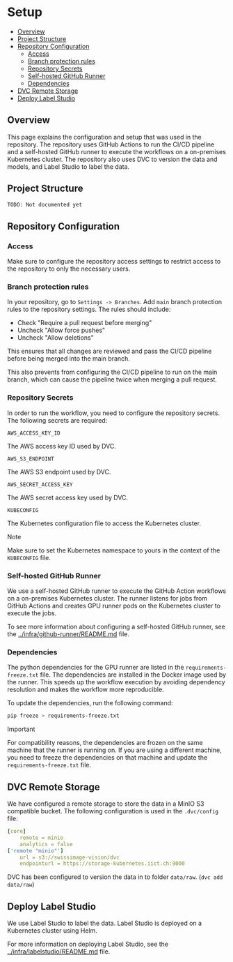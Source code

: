 # Setup

- [Overview](#overview)
- [Project Structure](#project-structure)
- [Repository Configuration](#repository-configuration)
  - [Access](#access)
  - [Branch protection rules](#branch-protection-rules)
  - [Repository Secrets](#repository-secrets)
  - [Self-hosted GitHub Runner](#self-hosted-github-runner)
  - [Dependencies](#dependencies)
- [DVC Remote Storage](#dvc-remote-storage)
- [Deploy Label Studio](#deploy-label-studio)

## Overview

This page explains the configuration and setup that was used in the repository. The repository uses GitHub Actions to run the CI/CD pipeline and a self-hosted GitHub runner to execute the workflows on a on-premises Kubernetes cluster. The repository also uses DVC to version the data and models, and Label Studio to label the data.

## Project Structure

```graphql
TODO: Not documented yet
```

## Repository Configuration

### Access

Make sure to configure the repository access settings to restrict access to the repository to only the necessary users.

### Branch protection rules

In your repository, go to `Settings -> Branches`. Add `main` branch protection rules to the repository settings. The rules should include:

- Check "Require a pull request before merging"
- Uncheck "Allow force pushes"
- Uncheck "Allow deletions"

This ensures that all changes are reviewed and pass the CI/CD pipeline before being merged into the main branch.

This also prevents from configuring the CI/CD pipeline to run on the main branch, which can cause the pipeline twice when merging a pull request.

### Repository Secrets

In order to run the workflow, you need to configure the repository secrets. The following secrets are required:

`AWS_ACCESS_KEY_ID`

The AWS access key ID used by DVC.

`AWS_S3_ENDPOINT`

The AWS S3 endpoint used by DVC.

`AWS_SECRET_ACCESS_KEY`

The AWS secret access key used by DVC.

`KUBECONFIG`

The Kubernetes configuration file to access the Kubernetes cluster.

> [!NOTE]
> Make sure to set the Kubernetes namespace to yours in the context of the `KUBECONFIG` file.

### Self-hosted GitHub Runner

We use a self-hosted GitHub runner to execute the GitHub Action workflows on a on-premises Kubernetes cluster. The runner listens for jobs from GitHub Actions and creates GPU runner pods on the Kubernetes cluster to execute the jobs.

To see more information about configuring a self-hosted GitHub runner, see the [../infra/github-runner/README.md](../infra/github-runner/README.md) file.

### Dependencies

The python dependencies for the GPU runner are listed in the `requirements-freeze.txt` file. The dependencies are installed in the Docker image used by the runner. This speeds up the workflow execution by avoiding dependency resolution and makes the workflow more reproducible.

To update the dependencies, run the following command:

```bash
pip freeze > requirements-freeze.txt
```

> [!IMPORTANT]
> For compatibility reasons, the dependencies are frozen on the same machine that the runner is running on. If you are using a different machine, you need to freeze the dependencies on that machine and update the `requirements-freeze.txt` file.

## DVC Remote Storage

We have configured a remote storage to store the data in a MinIO S3 compatible bucket. The following configuration is used in the `.dvc/config` file:

```yaml
[core]
    remote = minio
    analytics = false
['remote "minio"']
    url = s3://swissimage-vision/dvc
    endpointurl = https://storage-kubernetes.iict.ch:9000
```

DVC has been configured to version the data in to folder `data/raw`. (`dvc add data/raw`)

## Deploy Label Studio

We use Label Studio to label the data. Label Studio is deployed on a Kubernetes cluster using Helm.

For more information on deploying Label Studio, see the [../infra/labelstudio/README.md](../infra/labelstudio/README.md) file.

```

```
